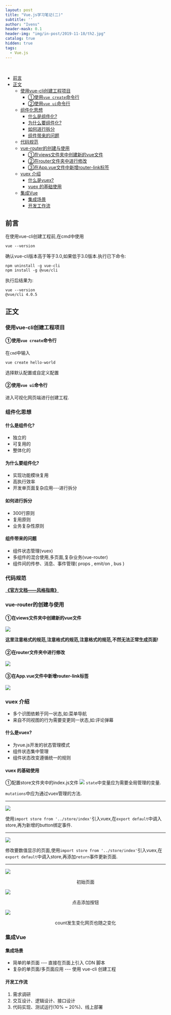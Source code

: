 ```yaml
---
layout: post
title: "Vue.js学习笔记(二)"
subtitle: ''
author: "Ivens"
header-mask: 0.1
header-img: "img/in-post/2019-11-18/th2.jpg"
catalog: true
hidden: true
tags:
  - Vue.js
---
```

<br>

- [前言](#%e5%89%8d%e8%a8%80)
- [正文](#%e6%ad%a3%e6%96%87)
  - [使用vue-cli创建工程项目](#%e4%bd%bf%e7%94%a8vue-cli%e5%88%9b%e5%bb%ba%e5%b7%a5%e7%a8%8b%e9%a1%b9%e7%9b%ae)
    - [①使用`vue create`命令行](#%e2%91%a0%e4%bd%bf%e7%94%a8vue-create%e5%91%bd%e4%bb%a4%e8%a1%8c)
    - [②使用`vue ui`命令行](#%e2%91%a1%e4%bd%bf%e7%94%a8vue-ui%e5%91%bd%e4%bb%a4%e8%a1%8c)
  - [组件化思想](#%e7%bb%84%e4%bb%b6%e5%8c%96%e6%80%9d%e6%83%b3)
    - [什么是组件化?](#%e4%bb%80%e4%b9%88%e6%98%af%e7%bb%84%e4%bb%b6%e5%8c%96)
    - [为什么要组件化?](#%e4%b8%ba%e4%bb%80%e4%b9%88%e8%a6%81%e7%bb%84%e4%bb%b6%e5%8c%96)
    - [如何进行拆分](#%e5%a6%82%e4%bd%95%e8%bf%9b%e8%a1%8c%e6%8b%86%e5%88%86)
    - [组件带来的问题](#%e7%bb%84%e4%bb%b6%e5%b8%a6%e6%9d%a5%e7%9a%84%e9%97%ae%e9%a2%98)
  - [代码规范](#%e4%bb%a3%e7%a0%81%e8%a7%84%e8%8c%83)
  - [vue-router的创建与使用](#vue-router%e7%9a%84%e5%88%9b%e5%bb%ba%e4%b8%8e%e4%bd%bf%e7%94%a8)
    - [①在views文件夹中创建新的vue文件](#%e2%91%a0%e5%9c%a8views%e6%96%87%e4%bb%b6%e5%a4%b9%e4%b8%ad%e5%88%9b%e5%bb%ba%e6%96%b0%e7%9a%84vue%e6%96%87%e4%bb%b6)
    - [②在router文件夹中进行修改](#%e2%91%a1%e5%9c%a8router%e6%96%87%e4%bb%b6%e5%a4%b9%e4%b8%ad%e8%bf%9b%e8%a1%8c%e4%bf%ae%e6%94%b9)
    - [③在App.vue文件中新增router-link标签](#%e2%91%a2%e5%9c%a8appvue%e6%96%87%e4%bb%b6%e4%b8%ad%e6%96%b0%e5%a2%9erouter-link%e6%a0%87%e7%ad%be)
  - [vuex 介绍](#vuex-%e4%bb%8b%e7%bb%8d)
    - [什么是vuex?](#%e4%bb%80%e4%b9%88%e6%98%afvuex)
    - [vuex 的基础使用](#vuex-%e7%9a%84%e5%9f%ba%e7%a1%80%e4%bd%bf%e7%94%a8)
  - [集成Vue](#%e9%9b%86%e6%88%90vue)
    - [集成场景](#%e9%9b%86%e6%88%90%e5%9c%ba%e6%99%af)
    - [开发工作流](#%e5%bc%80%e5%8f%91%e5%b7%a5%e4%bd%9c%e6%b5%81)

## 前言
在使用vue-cli创建工程前,在cmd中使用
```
vue --version
```
确认vue-cli版本高于等于3.0,如果低于3.0版本.执行已下命令:
```
npm uninstall -g vue-cli 
npm install -g @vue/cli
```
执行后结果为:
```
vue --version
@vue/cli 4.0.5
```

## 正文

### 使用vue-cli创建工程项目
#### ①使用`vue create`命令行
在`cmd`中输入
```
vue create hello-world
```
选择默认配置或自定义配置

#### ②使用`vue ui`命令行
进入可视化网页端进行创建工程.

### 组件化思想

#### 什么是组件化?
- 独立的
- 可复用的
- 整体化的

#### 为什么要组件化?
- 实现功能模块复用
- 高执行效率
- 开发单页面复杂应用---进行拆分

#### 如何进行拆分
- 300行原则
- 复用原则
- 业务复杂性原则

#### 组件带来的问题
- 组件状态管理(vuex)
- 多组件的混合使用,多页面,复杂业务(vue-router)
- 组件间的传参、消息、事件管理( props , emit/on , bus )

### 代码规范
[**《官方文档——风格指南》**](https://cn.vuejs.org/v2/style-guide/)

### vue-router的创建与使用

#### ①在views文件夹中创建新的vue文件
![](../../../../img/in-post/2019-11-19/a.png)

**这里注意格式的规范,注意格式的规范,注意格式的规范,不然无法正常生成页面!**

#### ②在router文件夹中进行修改
![](../../../../img/in-post/2019-11-19/b.png)

#### ③在App.vue文件中新增router-link标签
![](../../../../img/in-post/2019-11-19/c.png)

### vuex 介绍
- 多个识图依赖于同一状态,如:菜单导航
- 来自不同视图的行为需要变更同一状态,如:评论弹幕

#### 什么是vuex?
- 为vue.js开发的状态管理模式
- 组件状态集中管理
- 组件状态改变遵循统一的规则

#### vuex 的基础使用
①配置store文件夹中的index.js文件
![](../../../../img/in-post/2019-11-19/d.png)
`state`中变量应为需要全局管理的变量.

`mutations`中应为通过vuex管理的方法.

***

![](../../../../img/in-post/2019-11-19/e.png)

使用`import store from '../store/index'`引入vuex,在`export default`中调入store,再为新增的button绑定事件.

***

![](../../../../img/in-post/2019-11-19/i.png)

修改要数值显示的页面,使用`import store from '../store/index'`引入vuex,在`export default`中调入store,再添加`return`事件更新页面.

***

![](../../../../img/in-post/2019-11-19/f.png)
<center>初始页面</center>

![](../../../../img/in-post/2019-11-19/g.png)
<center>点击添加按钮</center>

![](../../../../img/in-post/2019-11-19/h.png)
<center>count发生变化网页也随之变化</center>

### 集成Vue
#### 集成场景
- 简单的单页面 --- 直接在页面上引入 CDN 脚本
- 复杂的单页面/多页面应用 --- 使用 vue-cli 创建工程

#### 开发工作流
1. 需求调研
2. 交互设计、逻辑设计、接口设计
3. 代码实现、测试运行(10% ~ 20%)、线上部署